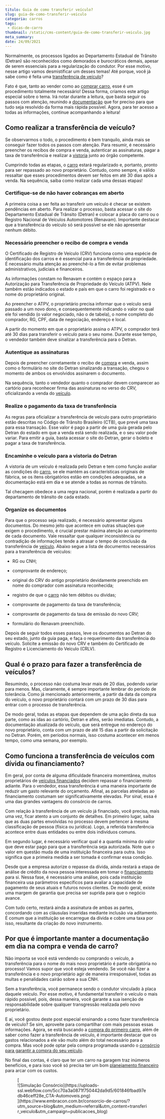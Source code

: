 ```yaml
---
titulo: Guia de como transferir veículo?
slug: guia-de-como-transferir-veiculo
categoria: carros
tags:
 - dicas-de-carro
thumbnail: /static/cms-content/guia-de-como-transferir-veiculo.jpg
meta_summary: 
date: 24/09/2021
---
```

Normalmente, os processos ligados ao Departamento Estadual de Trânsito (Detran) são reconhecidos como demorados e burocráticos demais, apesar de serem essenciais para a regularização do condutor. Por esse motivo, nesse artigo vamos desmistificar um desses temas! Até porque, você já sabe como é feita uma [transferência de veículo](https://www.embracon.com.br/blog/transferencia-de-veiculo-como-funciona)?

Fato é que, tanto ao vender como ao [comprar carro](https://www.embracon.com.br/blog/4-motivos-para-voce-comprar-um-carro-novo), esse é um procedimento totalmente necessário! Dessa forma, criamos este artigo especial sobre o tema. Irá notar durante a leitura, que basta seguir os passos com atenção, reunindo a [documentação](https://www.embracon.com.br/blog/documentacao-para-consorcio-tire-suas-principais-duvidas) que for preciso para que tudo seja resolvido da forma mais rápida possível. Agora, para ter acesso a todas as informações, continue acompanhando a leitura!

Como realizar a transferência de veículo? 
------------------------------------------

Se observarmos o todo, o procedimento é bem tranquilo, ainda mais se conseguir fazer todos os passos com atenção. Para resumir, é necessário preencher os recibos de compra e venda, autenticar as assinaturas, pagar a taxa de transferência e realizar a [vistoria](https://www.embracon.com.br/blog/saiba-como-funciona-o-laudo-de-vistoria-no-consorcio) junto ao órgão competente.

Cumprindo todas as etapas, o [carro](https://www.embracon.com.br/blog/consorcio-de-carro-compre-seu-automovel-sem-juros) estará regularizado e, portanto, pronto para ser repassado ao novo proprietário. Contudo, como sempre, é válido ressaltar que esses procedimentos devem ser feitos em até 30 dias após a venda. Na sequência, saiba como realizar cada uma dessas etapas!

### Certifique-se de não haver cobranças em aberto 

A primeira coisa a ser feita ao transferir um veículo é checar se existem pendências em aberto. Para realizar o processo, basta acessar o site do Departamento Estadual de Trânsito (Detran) e colocar a placa do carro ou o Registro Nacional de Veículos Automotores (Renavam). Importante destacar que a transferência do veículo só será possível se ele não apresentar nenhum débito.

### Necessário preencher o recibo de compra e venda 

O Certificado de Registro de Veículo (CRV) funciona como uma espécie de identificação dos carros e é essencial para a transferência de propriedade. É necessário muita atenção ao preenchê-lo a fim de evitar problemas administrativos, judiciais e financeiros.

As informações constam no Renavam e contém o espaço para a Autorização para Transferência de Propriedade do Veículo (ATPV). Nele também estão indicados o estado e país em que o carro foi registrado e o nome do proprietário original.

Ao preencher o ATPV, o proprietário precisa informar que o veículo será passado a um novo dono, e consequentemente indicando o valor no qual ele foi vendido (o valor negociado, não o de tabela), o nome completo do comprador, RG, CPF, data de negociação, endereço e local.

A partir do momento em que o proprietário assina o ATPV, o comprador terá até 30 dias para transferir o veículo para o seu nome. Durante esse tempo, o vendedor também deve sinalizar a transferência para o Detran.

### Autentique as assinaturas 

Depois de preencher corretamente o recibo de [compra](https://www.embracon.com.br/blog/os-cuidados-que-voce-precisa-ter-na-compra-de-um-carro-usado) e venda, assim como o formulário no site do Detran sinalizando a transação, chegou o momento de ambos os envolvidos assinarem o documento.

Na sequência, tanto o vendedor quanto o comprador devem comparecer ao cartório para reconhecer firma das assinaturas no verso do CRV, oficializando a venda do [veículo](https://www.embracon.com.br/blog/sobre-o-consorcio-de-veiculos-embracon).

### Realize o pagamento da taxa de transferência 

As regras para oficializar a transferência de veículo para outro proprietário estão descritas no Código de Trânsito Brasileiro (CTB), que prevê uma taxa para essa transação. Esse valor é pago a partir de uma guia gerada pelo Detran do estado em que a venda está sendo realizada, e o seu valor pode variar. Para emitir a guia, basta acessar o site do Detran, gerar o boleto e pagar a taxa de transferência.

### Encaminhe o veículo para a vistoria do Detran 

A vistoria de um veículo é realizada pelo Detran e tem como função avaliar as condições do [carro](https://www.embracon.com.br/blog/guia-completo-para-a-compra-do-primeiro-carro), se ele mantém as características originais de fábrica, se os itens obrigatórios estão em condições adequadas, se a documentação está em dia e se atende a todas as normas de trânsito.

Tal checagem obedece a uma regra nacional, porém é realizada a partir do departamento de trânsito de cada estado.

### Organize os documentos 

Para que o processo seja realizado, é necessário apresentar alguns documentos. Do mesmo jeito que acontece em outras situações que exigem o procedimento, é crucial prestar máxima atenção ao cumprimento de cada documento. Vale ressaltar que qualquer inconsistência ou contradição de informações tende a atrasar o tempo de conclusão da transferência de [veículo](https://www.embracon.com.br/blog/7-erros-comuns-ao-contratar-consorcios-de-veiculos-e-como-evita-los). Abaixo segue a lista de documentos necessários para a transferência de veículos:

- RG ou CNH;
- comprovante de endereço;
- original do CRV do antigo proprietário devidamente preenchido em nome do comprador com assinatura reconhecida;
- registro de que o [carro](https://www.embracon.com.br/blog/quer-trocar-de-carro-veja-como-o-consorcio-pode-te-ajudar) não tem débitos ou dívidas;
- comprovante de pagamento da taxa de transferência;

- comprovante de pagamento da taxa de emissão do novo CRV;
- formulário do Renavam preenchido.

Depois de seguir todos esses passos, leve os documentos ao Detran do seu estado, junto da guia paga, e faça o requerimento da transferência do veículo. Solicite a emissão do novo CRV e também do Certificado de Registro e Licenciamento do Veículo (CRLV).

Qual é o prazo para fazer a transferência de veículos? 
-------------------------------------------------------

Resumindo, o processo não costuma levar mais de 20 dias, podendo variar para menos. Mas, claramente, é sempre importante lembrar do período de tolerância. Como já mencionado anteriormente, a partir da data da compra do veículo, o novo proprietário contará com um prazo de 30 dias para entrar com o processo de transferência.

De modo geral, todas as etapas que dependem de uma ação direta da sua parte, como as idas ao cartório, Detran e afins, serão imediatas. Contudo, a documentação atualizada do veículo, que será entregue no endereço do novo proprietário, conta com um prazo de até 15 dias a partir da solicitação no Detran. Porém, em períodos normais, isso costuma acontecer em menos tempo, como uma semana, por exemplo.

Como funciona a transferência de veículos com dívida ou financiamento? 
-----------------------------------------------------------------------

Em geral, por conta de alguma dificuldade financeira momentânea, muitos proprietários de [veículos financiados](https://www.embracon.com.br/blog/7-coisas-para-levar-em-consideracao-ao-escolher-um-carro) decidem repassar o financiamento adiante. Para o vendedor, essa transferência é uma maneira importante de reduzir um gasto relevante do orçamento. Afinal, as parcelas atreladas ao financiamento costumam ser significativamente elevadas. Por sinal, essa é uma das grandes vantagens do consórcio de carros.

Com relação à transferência de um veículo já financiado, você precisa, mais uma vez, ficar atento a um conjunto de detalhes. Em primeiro lugar, saiba que as duas partes envolvidas no processo devem pertencer à mesma classificação de pessoa (física ou jurídica). Logo, a referida transferência acontece entre duas entidades ou entre dois indivíduos comuns.

Em segundo lugar, é necessário verificar qual é a quantia mínima do valor que deve estar pago para que a transferência seja autorizada. Note que o valor em questão muda de uma instituição financeira para outra. Isso significa que a primeira medida a ser tomada é confirmar essa condição.

Desde que a empresa autorize o repasse da dívida, ainda restará a etapa de análise de crédito da nova pessoa interessada em tomar o [financiamento](https://www.embracon.com.br/blog/quitacao-de-financiamento-como-usar-a-carta-de-credito) para si. Nessa fase, é necessário uma análise, pois cada instituição financeira usa parâmetros específicos para avaliar a capacidade de pagamento de seus atuais e futuros novos clientes. De modo geral, existe uma margem de garantia que precisa ser suprida para que o negócio avance.

Com tudo certo, restará ainda a assinatura de ambas as partes, concordando com as cláusulas inseridas mediante inclusão via aditamento. É comum que a instituição se encarregue da dívida e cobre uma taxa por isso, resultante da criação do novo instrumento.

Por que é importante manter a documentação em dia na compra e venda de carro? 
------------------------------------------------------------------------------

Não importa se você está vendendo ou comprando o veículo, a transferência para o nome do mais novo proprietário é parte obrigatória no processo! Vamos supor que você esteja vendendo. Se você não fizer a transferência e o novo proprietário agir de maneira irresponsável, todas as multas e penalidades cairão sobre a sua CNH.

Sem a transferência, você permanece sendo o condutor vinculado à placa daquele veículo. Por esse motivo, é fundamental transferir o veículo o mais rápido possível, pois, dessa maneira, você garante a sua isenção de responsabilidade sobre qualquer transgressão realizada pelo novo proprietário.

E aí, você gostou deste post especial ensinando a como fazer transferência de veículo? Se sim, aproveite para compartilhar com mais pessoas essas informações. Agora, se está buscando a [compra do primeiro carro](https://www.embracon.com.br/blog/carro-novo-ou-seminovo-saiba-qual-e-mais-vantajoso-no-cenario-atual), além de saber como fazer a transferência de veículo, é importante destacar que os gastos relacionados a ele vão muito além do total necessário para a compra. Mas você pode optar pela compra programada usando o [consórcio para garantir a compra do seu veículo](https://www.embracon.com.br/servicos/consorcio-automovel).

No final das contas, é claro que ter um carro na garagem traz inúmeros benefícios, e para isso você só precisa ter um bom [planejamento financeiro](https://www.embracon.com.br/blog/organize-suas-financas-antes-de-comprar-seu-primeiro-carro) para arcar com os custos.

<figure class="w-richtext-figure-type-image w-richtext-align-center">[<div>![Simulação Consórcio](https://uploads-ssl.webflow.com/5cc70a3a0871f750442da9d5/601846fbad97edb46ceff28e_CTA-Automoveis.png)</div>](https://www.embracon.com.br/consorcio-de-carros/?utm_source=blog&utm_medium=referral&utm_content=transferir_veiculo&utm_campaign=publicacoes_blog)</figure>
